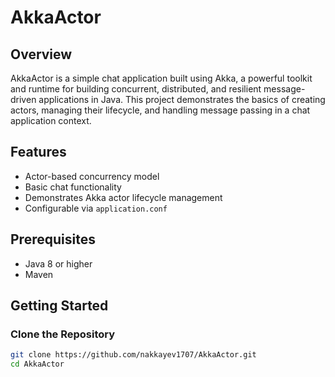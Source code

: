 # AkkaActor

## Overview
AkkaActor is a simple chat application built using Akka, a powerful toolkit and runtime for building concurrent, distributed, and resilient message-driven applications in Java. This project demonstrates the basics of creating actors, managing their lifecycle, and handling message passing in a chat application context.

## Features
- Actor-based concurrency model
- Basic chat functionality
- Demonstrates Akka actor lifecycle management
- Configurable via `application.conf`

## Prerequisites
- Java 8 or higher
- Maven

## Getting Started

### Clone the Repository
```bash
git clone https://github.com/nakkayev1707/AkkaActor.git
cd AkkaActor
